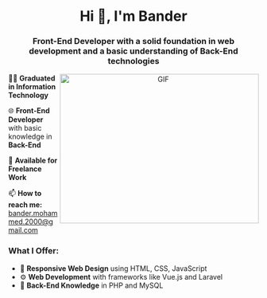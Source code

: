 <h1 align="center">Hi 👋, I'm Bander</h1>
<h3 align="center">Front-End Developer with a solid foundation in web development and a basic understanding of Back-End technologies</h3>

<a target="_blank" align="center">
  <img align="right" top="500" height="300" width="400" alt="GIF" src="https://media.giphy.com/media/SWoSkN6DxTszqIKEqv/giphy.gif">
</a>

<div>
  <p>👨‍🎓 <strong>Graduated in Information Technology</strong></p>
  <p>🌐 <strong>Front-End Developer</strong> with basic knowledge in <strong>Back-End</strong></p>
  <p>💼 <strong>Available for Freelance Work</strong></p>
  <p>📫 <strong>How to reach me:</strong> <a href="mailto:bander.mohammed.2000@gmail.com">bander.mohammed.2000@gmail.com</a></p>
</div>

<h3>What I Offer:</h3>
<ul>
  <li>🌟 <strong>Responsive Web Design</strong> using HTML, CSS, JavaScript</li>
  <li>⚙️ <strong>Web Development</strong> with frameworks like Vue.js and Laravel</li>
  <li>🔧 <strong>Back-End Knowledge</strong> in PHP and MySQL</li>
</ul>

<br/>
